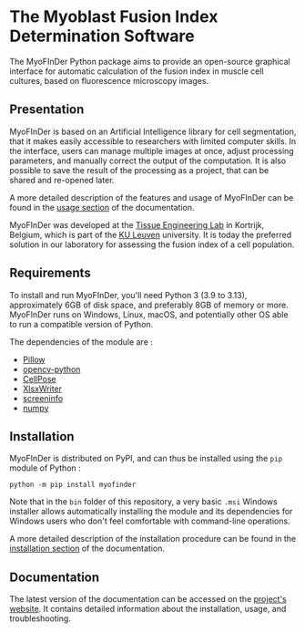 The Myoblast Fusion Index Determination Software
================================================

The MyoFInDer Python package aims to provide an open-source graphical interface 
for automatic calculation of the fusion index in muscle cell cultures, based on 
fluorescence microscopy images.

Presentation
------------

MyoFInDer is based on an Artificial Intelligence library for cell segmentation, 
that it makes easily accessible to researchers with limited computer skills. In 
the interface, users can manage multiple images at once, adjust processing 
parameters, and manually correct the output of the computation. It is also 
possible to save the result of the processing as a project, that can be shared 
and re-opened later.

A more detailed description of the features and usage of MyoFInDer can be found 
in the 
[usage section](https://tissueengineeringlab.github.io/MyoFInDer/usage.html)
of the documentation.

MyoFInDer was developed at the 
[Tissue Engineering Lab](https://tissueengineering.kuleuven-kulak.be/) in 
Kortrijk, Belgium, which is part of the 
[KU Leuven](https://www.kuleuven.be/kuleuven/) university. It is today the
preferred solution in our laboratory for assessing the fusion index of a cell 
population.

Requirements
------------

To install and run MyoFInDer, you'll need Python 3 (3.9 to 3.13), approximately 
6GB of disk space, and preferably 8GB of memory or more. MyoFInDer runs on 
Windows, Linux, macOS, and potentially other OS able to run a compatible 
version of Python.

The dependencies of the module are :

- [Pillow](https://python-pillow.org/)
- [opencv-python](https://pypi.org/project/opencv-python/)
- [CellPose](https://pypi.org/project/cellpose/)
- [XlsxWriter](https://pypi.org/project/XlsxWriter/)
- [screeninfo](https://pypi.org/project/screeninfo/)
- [numpy](https://numpy.org/)

Installation
------------

MyoFInDer is distributed on PyPI, and can thus be installed using the `pip` 
module of Python :

```console
python -m pip install myofinder
```

Note that in the `bin` folder of this repository, a very basic `.msi` Windows
installer allows automatically installing the module and its dependencies for
Windows users who don't feel comfortable with command-line operations.

A more detailed description of the installation procedure can be found in the 
[installation section](https://tissueengineeringlab.github.io/MyoFInDer/installation.html)
of the documentation.

Documentation
-------------

The latest version of the documentation can be accessed on the 
[project's website](https://tissueengineeringlab.github.io/MyoFInDer/). It 
contains detailed information about the installation, usage, and 
troubleshooting. 

